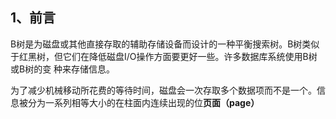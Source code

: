 ## 1、前言
B树是为磁盘或其他直接存取的辅助存储设备而设计的一种平衡搜索树。B树类似于红黑树，但它们在降低磁盘I/O操作方面要更好一些。许多数据库系统使用B树或B树的变
种来存储信息。

为了减少机械移动所花费的等待时间，磁盘会一次存取多个数据项而不是一个。信息被分为一系列相等大小的在柱面内连续出现的位**页面（page）**

